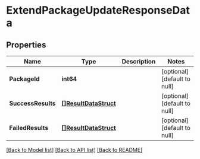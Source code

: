 # ExtendPackageUpdateResponseData

## Properties
Name | Type | Description | Notes
------------ | ------------- | ------------- | -------------
**PackageId** | **int64** |  | [optional] [default to null]
**SuccessResults** | [**[]ResultDataStruct**](result_data_struct.md) |  | [optional] [default to null]
**FailedResults** | [**[]ResultDataStruct**](result_data_struct.md) |  | [optional] [default to null]

[[Back to Model list]](../README.md#documentation-for-models) [[Back to API list]](../README.md#documentation-for-api-endpoints) [[Back to README]](../README.md)



